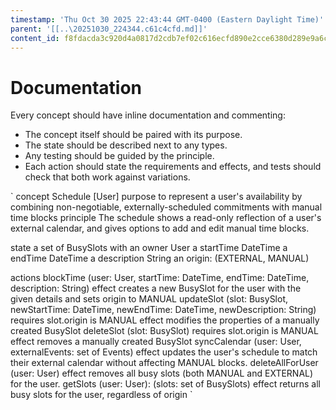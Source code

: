 ```yaml
---
timestamp: 'Thu Oct 30 2025 22:43:44 GMT-0400 (Eastern Daylight Time)'
parent: '[[..\20251030_224344.c61c4cfd.md]]'
content_id: f8fdacda3c920d4a0817d2cdb7ef02c616ecfd890e2cce6380d289e9a6c5d23b
---
```


# Documentation

Every concept should have inline documentation and commenting:

* The concept itself should be paired with its purpose.
* The state should be described next to any types.
* Any testing should be guided by the principle.
* Each action should state the requirements and effects, and tests should check that both work against variations.

\`
concept Schedule \[User]
purpose to represent a user's availability by combining non-negotiable, externally-scheduled commitments with manual time blocks
principle The schedule shows a read-only reflection of a user's external calendar, and gives options to add and edit manual time blocks.

state
a set of BusySlots with
an owner User
a startTime DateTime
a endTime DateTime
a description String
an origin: (EXTERNAL, MANUAL)

actions
blockTime (user: User, startTime: DateTime, endTime: DateTime, description: String)
effect creates a new BusySlot for the user with the given details and sets origin to MANUAL
updateSlot (slot: BusySlot, newStartTime: DateTime, newEndTime: DateTime, newDescription: String)
requires slot.origin is MANUAL
effect modifies the properties of a manually created BusySlot
deleteSlot (slot: BusySlot)
requires slot.origin is MANUAL
effect removes a manually created BusySlot
syncCalendar (user: User, externalEvents: set of Events)
effect updates the user's schedule to match their external calendar without affecting MANUAL blocks.
deleteAllForUser (user: User)
effect removes all busy slots (both MANUAL and EXTERNAL) for the user.
getSlots (user: User): (slots: set of BusySlots)
effect returns all busy slots for the user, regardless of origin
\`
